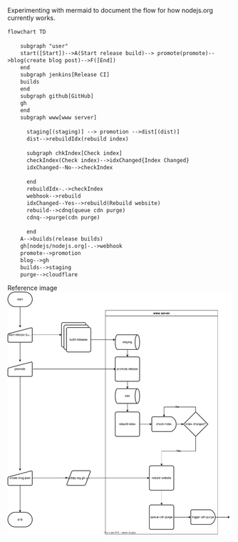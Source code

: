Experimenting with mermaid to document the flow for how nodejs.org currently works.
```mermaid
flowchart TD
    
    subgraph "user"
    start([Start])-->A(Start release build)--> promote(promote)-->blog(create blog post)-->F([End])
    end
    subgraph jenkins[Release CI]
    builds
    end
    subgraph github[GitHub]
    gh
    end
    subgraph www[www server]
    
      staging[(staging)] --> promotion -->dist[(dist)]
      dist-->rebuildIdx(rebuild index)
      
      subgraph chkIndex[Check index]
      checkIndex(Check index)-->idxChanged{Index Changed}
      idxChanged--No-->checkIndex
      
      end
      rebuildIdx-.->checkIndex
      webhook-->rebuild
      idxChanged--Yes-->rebuild(Rebuild website)
      rebuild-->cdnq(queue cdn purge)
      cdnq-->purge(cdn purge)
      
      end
    A-->builds(release builds)
    gh[nodejs/nodejs.org]-.->webhook
    promote-->promotion
    blog-->gh
    builds-->staging
    purge-->cloudflare

```

Reference image
![Original reference flow](https://raw.githubusercontent.com/richardlau/nodejs.org-flow/main/release%20process.svg)
